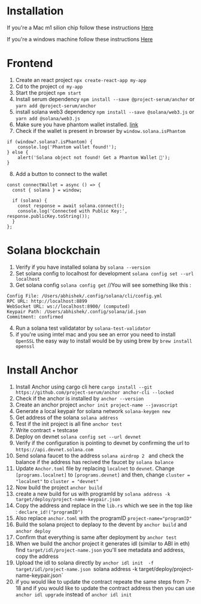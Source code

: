 # Installation 

If you're a Mac m1 silion chip follow these instructions 
  <a href="https://github.com/buildspace/buildspace-projects/blob/main/Solana_And_Web3/en/Section_2/Resources/m1_setup.md" /> Here <a/>

If you're a windows machine follow these instructions 
  <a href="https://github.com/buildspace/buildspace-projects/blob/main/Solana_And_Web3/en/Section_2/Resources/windows_setup.md" /> Here <a/>
  
# Frontend
1. Create an react project `npx create-react-app my-app` 
2. Cd to the project `cd my-app`
3. Start the project `npm start`
4. Install serum dependency `npm install --save @project-serum/anchor` or `yarn add @project-serum/anchor`
5. install solana web3 dependency `npm install --save @solana/web3.js` or `yarn add @solana/web3.js`
6. Make sure you have phantom wallet installed. <a href="https://phantom.app/">link </a>
7. Check if the wallet is present in browser by `window.solana.isPhantom`
```
if (window?.solana?.isPhantom) {
    console.log('Phantom wallet found!');
} else {
    alert('Solana object not found! Get a Phantom Wallet 👻');
}
```
8. Add a button to connect to the wallet
```
const connectWallet = async () => {
  const { solana } = window;

  if (solana) {
    const response = await solana.connect();
    console.log('Connected with Public Key:', response.publicKey.toString());
  }
};
```


# Solana blockchain

1. Verify if you have installed solana by `solana --version`
2. Set solana config to localhost for development `solana config set --url localhost`
3. Get solana config `solana config get`
//You will see something like this :
```
Config File: /Users/abhishek/.config/solana/cli/config.yml
RPC URL: http://localhost:8899
WebSocket URL: ws://localhost:8900/ (computed)
Keypair Path: /Users/abhishek/.config/solana/id.json
Commitment: confirmed
```
4. Run a solana test validatator by `solana-test-validator`
5. if you're using imtel mac and you see an error you need to install `OpenSSL` the easy way to install would be by using brew by `brew install openssl`

# Install Anchor
1. Install Anchor using cargo cli here  `cargo install --git https://github.com/project-serum/anchor anchor-cli --locked`
2. Check if the anchor is installed by `anchor --version`
3. Create an anchor project `anchor init project-name --javascript` 
4. Generate a local keypair for solana network `solana-keygen new`
5. Get address of the solana `solana address`
6. Test if the init project is all fine `anchor test`
7. Write contract + testcase
8. Deploy on devnet `solana config set --url devnet`
9. Verify if the configuration is pointing to devnet by confirming the url to `https://api.devnet.solana.com`
10. Send solana faucet to the address `solana airdrop 2 ` and check the balance if the address has recived the faucet by `solana balance
`
11. Update `Anchor.toml` file by replacing `localnet` to `devnet`. Change `[programs.localnet]` to `[programs.devnet]` and then, 
change `cluster = "localnet"` to `cluster = "devnet"`
12. Now build the project `anchor build`
13. create a new build for us with programId by `solana address -k target/deploy/project-name-keypair.json`
14. Copy the address and replace in the `lib.rs` which we see in the top like :
`declare_id!("programID")`
15. Also replace `anchor.toml` with the programID `project-name="programID"`
16. Build the solana project to deplaoy to the devent by `anchor build` and `anchor deploy`
17. Confirm that everything is same after deployment by `anchor test`
18. When we build the anchor project it generates idl (similar to ABI in eth) find `target/idl/project-name.json` 
you'll see metadata and address, copy the address
19. Upload the idl to solana directly by `anchor idl init  -f target/idl/project-name.json `solana address -k target/deploy/project-name-keypair.json`
20. if you would like to update the contract repeate the same steps from 7-18 and if you would like to update the contract address 
then you can use `anchor idl upgrade` instead of `anchor idl init`


  
